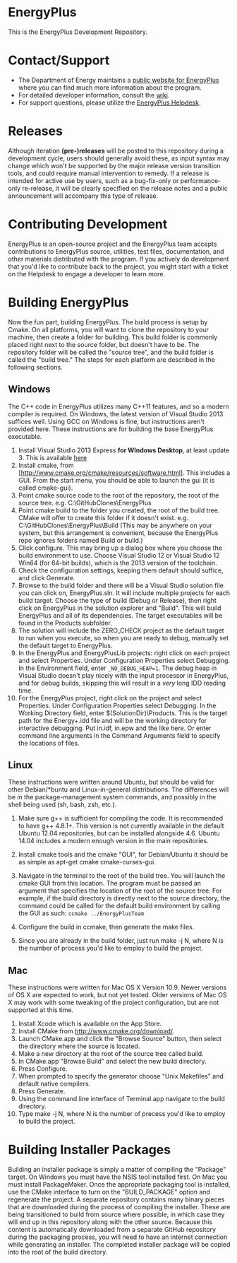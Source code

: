 EnergyPlus
==================

This is the EnergyPlus Development Repository.  

# Contact/Support

 - The Department of Energy maintains a [public website for EnergyPlus](http://www.energyplus.gov) where you can find much more information about the program.  
 - For detailed developer information, consult the [wiki](https://github.com/nrel/EnergyPlusTeam/wiki).  
 - For support questions, please utilize the [EnergyPlus Helpdesk](http://energyplus.helpserve.com/).

# Releases
Although iteration **(pre-)releases** will be posted to this repository during a development cycle, users should generally avoid these, as input syntax may change which won't be supported by the major release version transition tools, and could require manual intervention to remedy.  If a release is intended for active use by users, such as a bug-fix-only or performance-only re-release, it will be clearly specified on the release notes and a public announcement will accompany this type of release.

# Contributing Development
EnergyPlus is an open-source project and the EnergyPlus team accepts contributions to EnergyPlus source, utilities, test files, documentation, and other materials distributed with the program.  If you actively do development that you'd like to contribute back to the project, you might start with a ticket on the Helpdesk to engage a developer to learn more.

# Building EnergyPlus

Now the fun part, building EnergyPlus.  The build process is setup by Cmake.  On all platforms, you will want to clone the repository to your machine, then create a folder for building.  This build folder is commonly placed right next to the source folder, but doesn't have to be.   The repository folder will be called the "source tree", and the build folder is called the "build tree."  The steps for each platform are described in the following sections.

## Windows

The C++ code in EnergyPlus utilizes many C++11 features, and so a modern compiler is required.  On Windows, the latest version of Visual Studio 2013 suffices well.  Using GCC on Windows is fine, but instructions aren't provided here.  These instructions are for building the base EnergyPlus executable.

1. Install Visual Studio 2013 Express **for WIndows Desktop**, at least update 3.  This is available [here](http://www.visualstudio.com/downloads/download-visual-studio-vs#d-express-windows-desktop)
2. Install cmake, from [http://www.cmake.org/cmake/resources/software.html].  This includes a GUI.  From the start menu, you should be able to launch the gui (it is called cmake-gui).  
3. Point cmake source code to the root of the repository, the root of the source tree. e.g. C:\GitHubClones\EnergyPlus
4. Point cmake build to the folder you created, the root of the build tree.  CMake will offer to create this folder if it doesn't exist. e.g. C:\GitHubClones\EnergyPlus\Build (This may be anywhere on your system, but this arrangement is convenient, because the EnergyPlus repo ignores folders named Build or build.)
5. Click configure.  This may bring up a dialog box where you choose the build environment to use. Choose Visual Studio 12 or Visual Studio 12 Win64 (for 64-bit builds), which is the 2013 version of the toolchain.
6. Check the configuration settings, keeping them default should suffice, and click Generate.
7. Browse to the build folder and there will be a Visual Studio solution file you can click on, EnergyPlus.sln. It will include multiple projects for each build target.  Choose the type of build (Debug or Release), then right click on EnergyPlus in the solution explorer and "Build".  This will build EnergyPlus and all of its dependencies.  The target executables will be found in the Products subfolder.
8. The solution will include the ZERO_CHECK project as the default target to run when you execute, so when you are ready to debug, manually set the default target to EnergyPlus.
9. In the EnergyPlus and EnergyPlusLib projects: right click on each project and select Properties. Under Configuration Properties select Debugging. In the Environment field, enter ```_NO_DEBUG_HEAP=1```.  The debug heap in Visual Studio doesn't play nicely with the input processor in EnergyPlus, and for debug builds, skipping this will result in a _very_ long IDD reading time.
10. For the EnergyPlus project, right click on the project and select Properties. Under Configuration Properties select Debugging. In the Working Directory field, enter $(SolutionDir)\Products. This is the target path for the Energy+.idd file and will be the working directory for interactive debugging.  Put in.idf, in.epw and the like here.  Or enter command line arguments in the Command Arguments field to specify the locations of files.

## Linux

These instructions were written around Ubuntu, but should be valid for other Debian/*buntu and Linux-in-general distributions.  The differences will be in the package-management system commands, and possibly in the shell being used (sh, bash, zsh, etc.).

1. Make sure g++ is sufficient for compiling the code.  It is recommended to have g++ 4.8.1+.  This version is not currently available in the default Ubuntu 12.04 repositories, but can be installed alongside 4.6.  Ubuntu 14.04 includes a modern enough version in the main repositories.  
2. Install cmake tools and the cmake "GUI", for Debian/Ubuntu it should be as simple as apt-get cmake cmake-curses-gui.
3. Navigate in the terminal to the root of the build tree.  You will launch the cmake GUI from this location.  The program must be passed an argument that specifies the location of the root of the source tree.  For example, if the build directory is directly next to the source directory, the command could be called for the default build environment by calling the GUI as such: ```ccmake ../EnergyPlusTeam```

4. Configure the build in ccmake, then generate the make files. 
5. Since you are already in the build folder, just run make -j N, where N is the number of process you'd like to employ to build the project.

## Mac

These instructions were written for Mac OS X Version 10.9.  Newer versions of OS X are expected to work, but not yet tested.  Older versions of Mac OS X may work with some tweaking of the project configuration, but are not supported at this time.

1. Install Xcode which is available on the App Store.
2. Install CMake from http://www.cmake.org/download/.
3. Launch CMake.app and click the "Browse Source" button, then select the directory where the source is located.
4. Make a new directory at the root of the source tree called build.
5. In CMake.app "Browse Build" and select the new build directory.
5. Press Configure.
6. When prompted to specify the generator choose "Unix Makefiles" and default native compilers.
6. Press Generate.
7. Using the command line interface of Terminal.app navigate to the build directory.
8. Type make -j N, where N is the number of precess you'd like to employ to build the project.

# Building Installer Packages

Building an installer package is simply a matter of compiling the "Package" target.  On Windows you must have the NSIS tool installed first.  On Mac you must install PackageMaker.  Once the appropriate packaging tool is installed, use the CMake interface to turn on the "BUILD\_PACKAGE" option and regenerate the project.  A separate repository contains many binary pieces that are downloaded during the process of compiling the installer.  These are being transitioned to build from source where possible, in which case they will end up in this repository along with the other source.  Because this content is automatically downloaded from a separate GitHub repository during the packaging process, you will need to have an internet connection while generating an installer.  The completed installer package will be copied into the root of the build directory.

